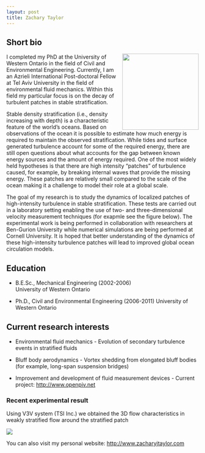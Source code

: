 ```yaml
---
layout: post
title: Zachary Taylor
---
```


## Short bio

<html>
<img src = "{{ site.baseurl }}/images/zach.jpg" align = "right" width = "200">
</html>

I completed my PhD at the University of Western Ontario in the field of Civil and Environmental Engineering. Currently, I am an Azrieli International Post-doctoral Fellow at Tel Aviv University in the field of environmental fluid mechanics.  Within this field my particular focus is on the decay of turbulent patches in stable stratification.  

Stable density stratification (i.e., density increasing with depth) is a characteristic feature of the world’s oceans.  Based on observations of the ocean it is possible to estimate how much energy is required to maintain the observed stratification.  While tides and surface generated turbulence account for some of the required energy, there are still open questions about what accounts for the gap between known energy sources and the amount of energy required.  One of the most widely held hypotheses is that there are high intensity “patches” of turbulence caused, for example, by breaking internal waves that provide the missing energy.  These patches are relatively small compared to the scale of the ocean making it a challenge to model their role at a global scale.

The goal of my research is to study the dynamics of localized patches of high-intensity turbulence in stable stratification.  These tests are carried out in a laboratory setting enabling the use of two- and three-dimensional velocity measurement techniques (for exapmle see the figure below).  The experimental work is being performed in collaboration with researchers at Ben-Gurion University while numerical simulations are being performed at Cornell University.  It is hoped that better understanding of the dynamics of these high-intensity turbulence patches will lead to improved global ocean circulation models.


## Education

* B.E.Sc., Mechanical Engineering (2002-2006)  
University of Western Ontario  

* Ph.D., Civil and Environmental Engineering (2006-2011)
University of Western Ontario  




## Current research interests

* Environmental fluid mechanics - Evolution of secondary turbulence events in stratified fluids  

* Bluff body aerodynamics - Vortex shedding from elongated bluff bodies (for example, long-span suspension bridges)  

* Improvement and development of fluid measurement devices - Current project: <http://www.openpiv.net>  


### Recent experimental result

Using V3V system (TSI Inc.) we obtained the 3D flow characteristics in weakly stratified flow around the stratified patch

![]({{site.baseurl}}/images/v3v.jpg)


You can also visit my personal website: <http://www.zacharyjtaylor.com>
